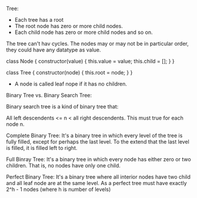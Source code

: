 Tree:

- Each tree has a root
- The root node has zero or more child nodes.
- Each child node has zero or more child nodes and so on.

The tree can't hav cycles. The nodes may or may not be in particular order, they could have 
any datatype as value.

class Node {
    constructor(value) {
        this.value = value;
        this.child = [];
    }
}

class Tree {
    constructor(node) {
        this.root = node;
    }
}

- A node is called leaf nope if it has no children.

Binary Tree vs. Binary Search Tree:

Binary search tree is a kind of binary tree that:

All left descendents <= n < all right descendents. This must true for each node n.

Complete Binary Tree:
It's a binary tree in which every level of the tree is fully filled, except for perhaps the 
last level. To the extend that the last level is filled, it is filled left to right.

Full Binray Tree:
It's a binary tree in which every node has either zero or two children. That is, no nodes have
only one child.

Perfect Binary Tree:
It's a binary tree where all interior nodes have two child and all leaf node are at the same level.
As a perfect tree must have exactly 2^h - 1 nodes (where h is number of levels)